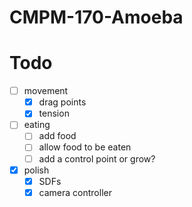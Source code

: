 # CMPM-170-Amoeba

# Todo
- [ ] movement
  - [x] drag points
  - [x] tension
- [ ] eating
  - [ ] add food
  - [ ] allow food to be eaten
  - [ ] add a control point or grow?
- [x] polish
  - [x] SDFs
  - [x] camera controller
